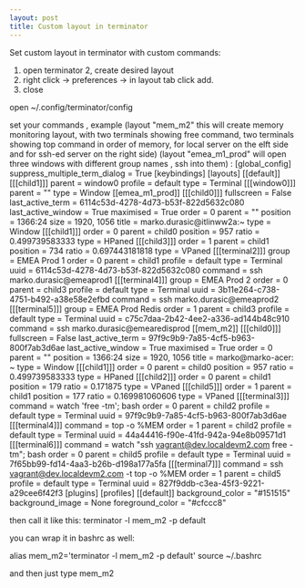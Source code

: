 ```yaml
---
layout: post
title: Custom layout in terminator
---
```


Set custom layout in terminator with custom commands:

1. open terminator
2, create desired layout
3. right click -> preferences -> in layout tab click add.
4. close


open ~/.config/terminator/config

set your commands , example
 (layout "mem_m2" this will create memory monitoring layout, with two terminals showing free command, two terminals showing top command in order of memory, for local server on the elft side and for ssh-ed server on the right side)
(layout "emea_m1_prod" will open three windows with different group names , ssh into them) :
[global_config]
  suppress_multiple_term_dialog = True
[keybindings]
[layouts]
  [[default]]
    [[[child1]]]
      parent = window0
      profile = default
      type = Terminal
    [[[window0]]]
      parent = ""
      type = Window
  [[emea_m1_prod]]
    [[[child0]]]
      fullscreen = False
      last_active_term = 6114c53d-4278-4d73-b53f-822d5632c080
      last_active_window = True
      maximised = True
      order = 0
      parent = ""
      position = 1366:24
      size = 1920, 1056
      title = marko.durasic@itlinww2a:~
      type = Window
    [[[child1]]]
      order = 0
      parent = child0
      position = 957
      ratio = 0.499739583333
      type = HPaned
    [[[child3]]]
      order = 1
      parent = child1
      position = 734
      ratio = 0.697443181818
      type = VPaned
    [[[terminal2]]]
      group = EMEA Prod 1
      order = 0
      parent = child1
      profile = default
      type = Terminal
      uuid = 6114c53d-4278-4d73-b53f-822d5632c080
      command = ssh marko.durasic@emeaprod1
    [[[terminal4]]]
      group = EMEA Prod 2
      order = 0
      parent = child3
      profile = default
      type = Terminal
      uuid = 3b11e264-c738-4751-b492-a38e58e2efbd
      command = ssh marko.durasic@emeaprod2
    [[[terminal5]]]
      group = EMEA Prod Redis
      order = 1
      parent = child3
      profile = default
      type = Terminal
      uuid = c75c7daa-2b42-4ee2-a336-ad144b48c910
      command = ssh marko.durasic@emearedisprod
  [[mem_m2]]
    [[[child0]]]
      fullscreen = False
      last_active_term = 97f9c9b9-7a85-4cf5-b963-800f7ab3d6ae
      last_active_window = True
      maximised = True
      order = 0
      parent = ""
      position = 1366:24
      size = 1920, 1056
      title = marko@marko-acer: ~
      type = Window
    [[[child1]]]
      order = 0
      parent = child0
      position = 957
      ratio = 0.499739583333
      type = HPaned
    [[[child2]]]
      order = 0
      parent = child1
      position = 179
      ratio = 0.171875
      type = VPaned
    [[[child5]]]
      order = 1
      parent = child1
      position = 177
      ratio = 0.169981060606
      type = VPaned
    [[[terminal3]]]
      command = watch 'free -tm'; bash
      order = 0
      parent = child2
      profile = default
      type = Terminal
      uuid = 97f9c9b9-7a85-4cf5-b963-800f7ab3d6ae
    [[[terminal4]]]
      command = top -o %MEM
      order = 1
      parent = child2
      profile = default
      type = Terminal
      uuid = 44a44416-f90e-41fd-942a-94e8b09571d1
    [[[terminal6]]]
      command = watch "ssh vagrant@dev.localdevm2.com free -tm"; bash
      order = 0
      parent = child5
      profile = default
      type = Terminal
      uuid = 7f65bb99-fd14-4aa3-b26b-d198a177a5fa
    [[[terminal7]]]
      command = ssh vagrant@dev.localdevm2.com -t top -o %MEM
      order = 1
      parent = child5
      profile = default
      type = Terminal
      uuid = 827f9ddb-c3ea-45f3-9221-a29cee6f42f3
[plugins]
[profiles]
  [[default]]
    background_color = "#151515"
    background_image = None
    foreground_color = "#cfccc8"


then call it like this:
terminator -l mem_m2 -p default

you can wrap it in bashrc as well:

alias mem_m2='terminator -l mem_m2 -p default'
source ~/.bashrc

and then just type mem_m2
